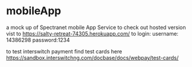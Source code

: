# mobileApp
a mock up of Spectranet mobile App Service
to check out hosted version vist to https://salty-retreat-74305.herokuapp.com/ 
to login: username: 14386298 password:1234

to test interswitch payment find test cards here
https://sandbox.interswitchng.com/docbase/docs/webpay/test-cards/
